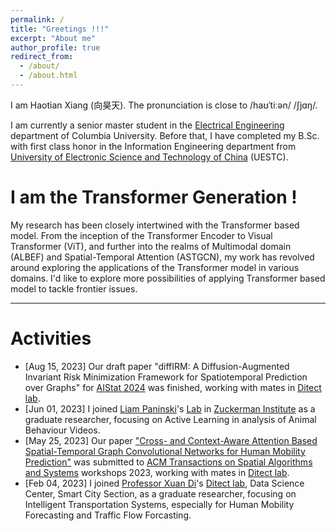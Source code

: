```yaml
---
permalink: /
title: "Greetings !!!"
excerpt: "About me"
author_profile: true
redirect_from: 
  - /about/
  - /about.html
---
```


I am Haotian Xiang (向昊天). The pronunciation is close to /haʊˈtiːən/ /ʃjɑŋ/. 

I am currently a senior master student in the [Electrical Engineering](https://www.ee.columbia.edu/ee-research) department of Columbia University. Before that, I have completed my B.Sc. with first class honor in the Information Engineering department from [University of Electronic Science and Technology of China](https://en.uestc.edu.cn/) (UESTC).

I am the Transformer Generation !
======
My research has been closely intertwined with the Transformer based model. From the inception of the Transformer Encoder to Visual Transformer (ViT), and further into the realms of Multimodal domain (ALBEF) and Spatial-Temporal Attention (ASTGCN), my work has revolved around exploring the applications of the Transformer model in various domains. I'd like to explore more possibilities of applying Transformer based model to tackle frontier issues.

-----

Activities
=========

* [Aug 15, 2023] Our draft paper "diffIRM: A Diffusion-Augmented Invariant Risk Minimization Framework for Spatiotemporal Prediction over Graphs" for [AIStat 2024](http://aistats.org/aistats2024/) was finished, working with mates in [Ditect lab](https://sharondi-columbia.wixsite.com/ditectlab/home-1).
* [Jun 01, 2023] I joined [Liam Paninski](http://www.stat.columbia.edu/~liam/)'s [Lab](https://zuckermaninstitute.columbia.edu/liam-paninski-phd) in [Zuckerman Institute](https://zuckermaninstitute.columbia.edu/) as a graduate researcher, focusing on Active Learning in analysis of Animal Behaviour Videos. 
* [May 25, 2023] Our paper ["Cross- and Context-Aware Attention Based Spatial-Temporal
Graph Convolutional Networks for Human Mobility
Prediction"](https://haotianxiangsti.github.io/haotianxiang.github.io/files/TSAS2023.pdf) was submitted to [ACM Transactions on Spatial Algorithms and Systems](https://dl.acm.org/journal/tsas) workshops 2023, working with mates in [Ditect lab](https://sharondi-columbia.wixsite.com/ditectlab/home-1). 
* [Feb 04, 2023] I joined [Professor Xuan Di](https://www.civil.columbia.edu/content/xuan-sharon-di)'s [Ditect lab](https://sharondi-columbia.wixsite.com/ditectlab/home-1), Data Science Center, Smart City Section, as a graduate researcher, focusing on Intelligent Transportation Systems, especially for Human Mobility Forecasting and Traffic Flow Forcasting.  

